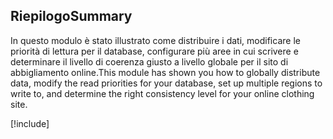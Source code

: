 ## <a name="summary"></a><span data-ttu-id="39c0a-101">Riepilogo</span><span class="sxs-lookup"><span data-stu-id="39c0a-101">Summary</span></span>

<span data-ttu-id="39c0a-102">In questo modulo è stato illustrato come distribuire i dati, modificare le priorità di lettura per il database, configurare più aree in cui scrivere e determinare il livello di coerenza giusto a livello globale per il sito di abbigliamento online.</span><span class="sxs-lookup"><span data-stu-id="39c0a-102">This module has shown you how to globally distribute data, modify the read priorities for your database, set up multiple regions to write to, and determine the right consistency level for your online clothing site.</span></span>

<!-- Cleanup sandbox -->
[!include[](../../../includes/azure-sandbox-cleanup.md)]
